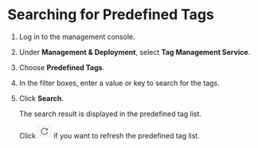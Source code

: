 # Searching for Predefined Tags<a name="EN-US_TOPIC_0141727089"></a>

1.  Log in to the management console.
2.  Under  **Management & Deployment**, select  **Tag Management Service**.
3.  Choose  **Predefined Tags**.
4.  In the filter boxes, enter a value or key to search for the tags.
5.  Click  **Search**.

    The search result is displayed in the predefined tag list.

    Click  ![](figures/renew-4.png)  if you want to refresh the predefined tag list.


